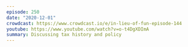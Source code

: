 ```yaml
---
episode: 250
date: "2020-12-01"
crowdcast: https://www.crowdcast.io/e/in-lieu-of-fun-episode-144
youtube: https://www.youtube.com/watch?v=o-t4DgXDImA
summary: Discussing tax history and policy
---
```


